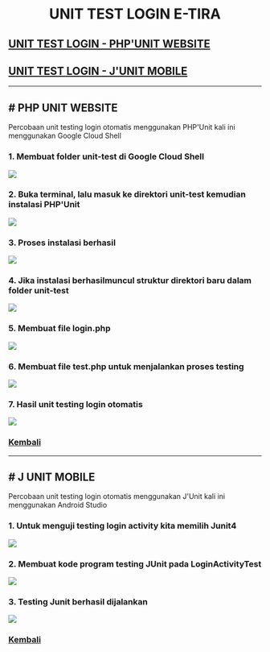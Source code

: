 <div id="Kembali">
<h1 align="center"> UNIT TEST LOGIN E-TIRA</h1>

<h2>
    <a href="#PHPUnit"> UNIT TEST LOGIN - PHP'UNIT WEBSITE</a>
</h2>
<h2>
    <a href="#JUnit"> UNIT TEST LOGIN - J'UNIT MOBILE</a>
</h2>
<hr>
<div id="PHPUnit">
<h2># PHP UNIT WEBSITE</h2>
<p>Percobaan unit testing login otomatis menggunakan PHP'Unit kali ini menggunakan Google Cloud Shell </p>

<h3>1. Membuat folder unit-test di Google Cloud Shell</h3>

<img src="https://user-images.githubusercontent.com/76760289/144576673-76795379-2365-4ad7-b041-bc4f080c3c40.png">

<h3>2. Buka terminal, lalu masuk ke direktori unit-test kemudian instalasi PHP'Unit</h3>

<img src="https://user-images.githubusercontent.com/76760289/144577010-bad4a2b5-3b37-4a0c-9e9c-63df69119cc2.png">

<h3>3. Proses instalasi berhasil</h3>

<img src="https://user-images.githubusercontent.com/76760289/144577338-6e9abd95-6f8a-4fc6-9a93-714b1395b283.png">

<h3>4. Jika instalasi berhasilmuncul struktur direktori baru dalam folder unit-test</h3>

<img src="https://user-images.githubusercontent.com/76760289/144577507-3a1c7ec0-4e84-465b-81db-d0451495bf79.png">

<h3>5. Membuat file login.php</h3>

<img src="https://user-images.githubusercontent.com/76760289/144577917-fb5a5b53-7218-43fc-bfd7-5af8d6ff378a.png">

<h3>6. Membuat file test.php untuk menjalankan proses testing</h3>

<img src="https://user-images.githubusercontent.com/76760289/144578022-ab346dfb-9927-4958-b717-64d64da3b7ca.png">

<h3>7. Hasil unit testing login otomatis</h3>

<img src="https://user-images.githubusercontent.com/76760289/144578075-dafa649b-4e19-46d2-8b6f-adc2846f306a.png">

<h3>
	<a href="#Kembali"> Kembali</a>
</h3>
<hr>
<div id="JUnit">
<h2># J UNIT MOBILE</h2>
	

<p>Percobaan unit testing login otomatis menggunakan J'Unit kali ini menggunakan Android Studio </p>
<h3>1. Untuk menguji testing login activity kita memilih Junit4</h3>

<img src="https://user-images.githubusercontent.com/76760289/144631419-7bc88fad-34c6-434e-b7bb-8197d13fd19c.png">

<h3>2. Membuat kode program testing JUnit pada LoginActivityTest</h3>

<img src="https://user-images.githubusercontent.com/76760289/144630013-fcdc46d4-fe49-4805-ab2b-31179c7249fa.png">

<h3>3. Testing Junit berhasil dijalankan</h3>

<img src="https://user-images.githubusercontent.com/76760289/144630098-0aff1b06-69f6-4582-a964-8205e8b5cc52.png">
<h3>
	<a href="#Kembali"> Kembali</a>
</h3>

